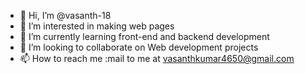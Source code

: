 - 👋 Hi, I’m @vasanth-18
- 👀 I’m interested in making web pages
- 🌱 I’m currently learning front-end and backend development
- 💞️ I’m looking to collaborate on Web development projects
- 📫 How to reach me :mail to me at vasanthkumar4650@gmail.com

<!---
vasanth-18/vasanth-18 is a ✨ special ✨ repository because its `README.md` (this file) appears on your GitHub profile.
You can click the Preview link to take a look at your changes.
--->
